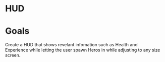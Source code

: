 # HUD 

# Goals
Create a HUD that shows revelant infomation such as Health and Experience while letting the user spawn Heros in while adjusting to any size screen.
